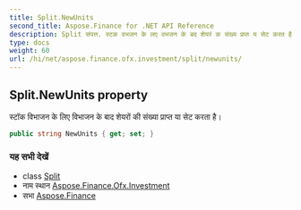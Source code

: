 ```yaml
---
title: Split.NewUnits
second_title: Aspose.Finance for .NET API Reference
description: Split संपत्त. स्टक वभजन के लए वभजन के बद शेयरं क संख्य प्रप्त य सेट करत है
type: docs
weight: 60
url: /hi/net/aspose.finance.ofx.investment/split/newunits/
---
```

## Split.NewUnits property

स्टॉक विभाजन के लिए विभाजन के बाद शेयरों की संख्या प्राप्त या सेट करता है।

```csharp
public string NewUnits { get; set; }
```

### यह सभी देखें

* class [Split](../)
* नाम स्थान [Aspose.Finance.Ofx.Investment](../../split/)
* सभा [Aspose.Finance](../../../)


